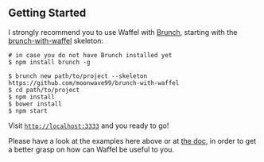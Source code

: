 ## Getting Started

I strongly recommend you to use Waffel with [Brunch](http://brunch.io/), starting with the [brunch-with-waffel](https://github.com/moonwave99/brunch-with-waffel) skeleton:

    # in case you do not have Brunch installed yet
    $ npm install brunch -g

    $ brunch new path/to/project --skeleton https://github.com/moonwave99/brunch-with-waffel
    $ cd path/to/project
    $ npm install
    $ bower install
    $ npm start

Visit [`http://localhost:3333`](http://localhost:3333) and you ready to go!

Please have a look at the examples here above or at [the doc](docs), in order to get a better grasp on how can Waffel be useful to you.

